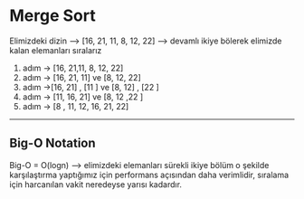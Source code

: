 # Merge Sort 
Elimizdeki dizin --> [16, 21, 11, 8, 12, 22] --> devamlı ikiye bölerek elimizde kalan elemanları sıralarız

1. adım -> [16, 21,11, 8, 12, 22]
2. adım -> [16, 21, 11] ve [8, 12, 22]
3. adım ->[16, 21] , [11 ] ve [8, 12] , [22 ]
4. adım -> [11, 16, 21] ve [8, 12 ,22 ]
5. adım -> [8 , 11, 12,  16, 21, 22]

-------------
## Big-O Notation
Big-O = O(logn)  --> elimizdeki elemanları sürekli ikiye bölüm o şekilde karşılaştırma yaptığımız için performans açısından daha verimlidir, sıralama için harcanılan vakit neredeyse yarısı kadardır.